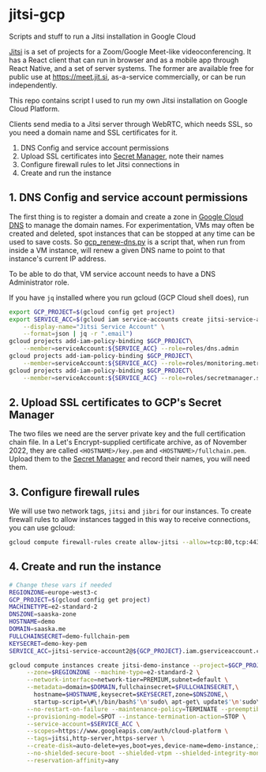 # jitsi-gcp
Scripts and stuff to run a Jitsi installation in Google Cloud

[Jitsi](https://github.com/jitsi/) is a set of projects for a Zoom/Google Meet-like videoconferencing. It has a React client that can run in browser and as a mobile app through React Native, and a set of server systems. The former are available free for public use at https://meet.jit.si, as-a-service commercially, or can be run independently.

This repo contains script I used to run my own Jitsi installation on Google Cloud Platform.

Clients send media to a Jitsi server through WebRTC, which needs SSL, so you need a domain name and SSL certificates for it. 

1. DNS Config and service account permissions
2. Upload SSL certificates into [Secret Manager](https://console.cloud.google.com/security/secret-manager), note their names
3. Configure firewall rules to let Jitsi connections in
4. Create and run the instance

## 1. DNS Config and service account permissions

The first thing is to register a domain and create a zone in [Google Cloud DNS](https://console.cloud.google.com/net-services/dns/zones) to manage the domain names. For experimentation, VMs may often be created and deleted, spot instances that can be stopped at any time can be used to save costs. So [gcp_renew-dns.py](./gcp_renew-dns.py) is a script that, when run from inside a VM instance, will renew a given DNS name to point to that instance's current IP address. 

To be able to do that, VM service account needs to have a DNS Administrator role. 

If you have `jq` installed where you run gcloud (GCP Cloud shell does), run
```bash
export GCP_PROJECT=$(gcloud config get project)
export SERVICE_ACC=$(gcloud iam service-accounts create jitsi-service-account \
    --display-name="Jitsi Service Account" \
    --format=json | jq -r ".email")
gcloud projects add-iam-policy-binding $GCP_PROJECT\
    --member=serviceAccount:${SERVICE_ACC} --role=roles/dns.admin
gcloud projects add-iam-policy-binding $GCP_PROJECT\
    --member=serviceAccount:${SERVICE_ACC} --role=roles/monitoring.metricWriter
gcloud projects add-iam-policy-binding $GCP_PROJECT\
    --member=serviceAccount:${SERVICE_ACC} --role=roles/secretmanager.secretAccessor
```

## 2. Upload SSL certificates to GCP's Secret Manager

The two files we need are the server private key and the full certification chain file. In a  Let's Encrypt-supplied certificate archive, as of November 2022, they are called `<HOSTNAME>/key.pem` and `<HOSTNAME>/fullchain.pem`. Upload them to the [Secret Manager](https://console.cloud.google.com/security/secret-manager) and record their names, you will need them.

## 3. Configure firewall rules

We will use two network tags, `jitsi` and `jibri` for our instances. To create firewall rules to allow instances tagged in this way to receive connections, you can use gcloud:
```bash
gcloud compute firewall-rules create allow-jitsi --allow=tcp:80,tcp:443,tcp:4443,tcp:5349,udp:10000,udp:3478 --target-tags=jitsi
```

## 4. Create and run the instance
```bash
# Change these vars if needed 
REGIONZONE=europe-west3-c
GCP_PROJECT=$(gcloud config get project)
MACHINETYPE=e2-standard-2
DNSZONE=saaska-zone
HOSTNAME=demo
DOMAIN=saaska.me
FULLCHAINSECRET=demo-fullchain-pem
KEYSECRET=demo-key-pem
SERVICE_ACC=jitsi-service-account2@${GCP_PROJECT}.iam.gserviceaccount.com

gcloud compute instances create jitsi-demo-instance --project=$GCP_PROJECT \
     --zone=$REGIONZONE --machine-type=e2-standard-2 \
     --network-interface=network-tier=PREMIUM,subnet=default \
     --metadata=domain=$DOMAIN,fullchainsecret=$FULLCHAINSECRET,\
       hostname=$HOSTNAME,keysecret=$KEYSECRET,zone=$DNSZONE,\
       startup-script=\#\!/bin/bash$'\n'sudo\ apt-get\ update$'\n'sudo\ apt-get\ install\ -y\ git$'\n'cd\ /tmp$'\n'git\ clone\ https://github.com/saaska/jitsi-gcp$'\n'cd\ jitsi-gcp$'\n'bash\ setup-jitsi-instance.sh \
     --no-restart-on-failure --maintenance-policy=TERMINATE --preemptible \
     --provisioning-model=SPOT --instance-termination-action=STOP \
     --service-account=$SERVICE_ACC \
     --scopes=https://www.googleapis.com/auth/cloud-platform \
     --tags=jitsi,http-server,https-server \
     --create-disk=auto-delete=yes,boot=yes,device-name=demo-instance,image=projects/debian-cloud/global/images/debian-11-bullseye-v20221102,mode=rw,size=10,type=projects/jitsi-demos/zones/$REGIONZONE/diskTypes/pd-balanced \
     --no-shielded-secure-boot --shielded-vtpm --shielded-integrity-monitoring \
     --reservation-affinity=any
```
